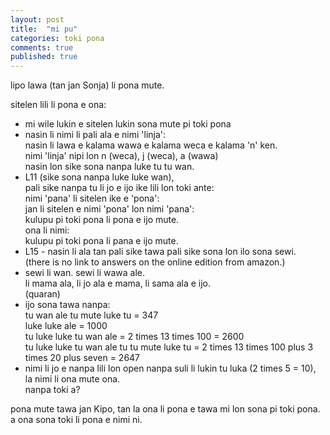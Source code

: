 ```yaml
---
layout: post
title:  "mi pu"
categories: toki pona
comments: true
published: true
---
```


lipo lawa (tan jan Sonja) li pona mute.

sitelen lili li pona e ona:

- mi wile lukin e sitelen lukin sona mute pi toki pona
- nasin li nimi li pali ala e nimi 'linja':  
nasin li lawa e kalama wawa e kalama weca e kalama 'n' ken.  
nimi 'linja' nipi lon n (weca), j (weca), a (wawa)  
nasin lon sike sona nanpa luke tu tu wan.  
- L11 (sike sona nanpa luke luke wan),  
pali sike nanpa tu li jo e ijo ike lili lon toki ante:  
nimi 'pana' li sitelen ike e 'pona':  
jan li sitelen e nimi 'pona' lon nimi 'pana':  
kulupu pi toki pona li pona e ijo mute.  
ona li nimi:  
kulupu pi toki pona li pana e ijo mute.  
- L15 - nasin li ala tan pali sike tawa pali sike sona lon ilo sona sewi.  
(there is no link to answers on the online edition from amazon.)  
- sewi li wan. sewi li wawa ale.  
li mama ala, li jo ala e mama, li sama ala e ijo.  
(quaran)  
- ijo sona tawa nanpa:  
tu wan ale tu mute luke tu = 347  
luke luke ale = 1000  
tu luke luke tu wan ale = 2 times 13 times 100 = 2600  
tu luke luke tu wan ale tu tu mute luke tu = 2 times 13 times 100 plus 3 times 20 plus seven = 2647  
- nimi li jo e nanpa lili lon open nanpa suli li lukin tu luka (2 times 5 = 10),   
la nimi li ona mute ona.  
nanpa toki a?  

pona mute tawa jan Kipo, tan la ona li pona e tawa mi lon sona pi toki pona.
a ona sona toki li pona e nimi ni.

